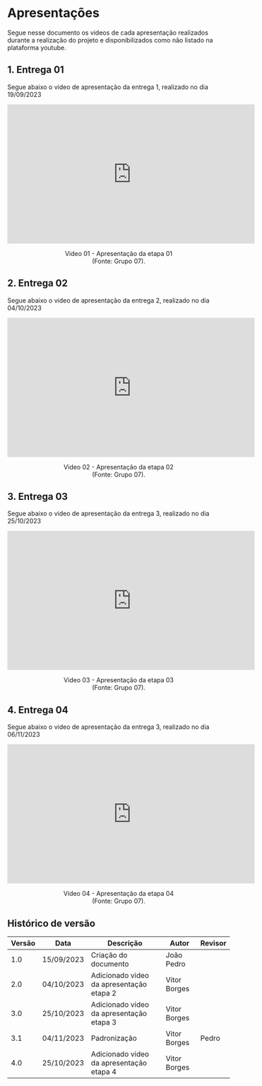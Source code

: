 # Apresentações

Segue nesse documento os videos de cada apresentação realizados durante a realização do projeto e disponibilizados como não listado na plataforma youtube.

## 1. Entrega 01 

Segue abaixo o video de apresentação da entrega 1, realizado no dia 19/09/2023

<iframe width="560" height="315" src="https://www.youtube.com/embed/IgOLEJmudfQ?si=MCIQBuhKqI7K6MyU" title="YouTube video player" frameborder="0" allow="accelerometer; autoplay; clipboard-write; encrypted-media; gyroscope; picture-in-picture; web-share" allowfullscreen></iframe>

<p align="center">
Video 01 - Apresentação da etapa 01<br>
(Fonte: Grupo 07).
</p>

## 2. Entrega 02

Segue abaixo o video de apresentação da entrega 2, realizado no dia 04/10/2023

<iframe width="560" height="315" src="https://www.youtube.com/embed/gCFwgyw3wN0?si=LX0ZPapbOTq8rZ9J" title="YouTube video player" frameborder="0" allow="accelerometer; autoplay; clipboard-write; encrypted-media; gyroscope; picture-in-picture; web-share" allowfullscreen></iframe>

<p align="center">
Video 02 - Apresentação da etapa 02<br>
(Fonte: Grupo 07).
</p>

## 3. Entrega 03

Segue abaixo o video de apresentação da entrega 3, realizado no dia 25/10/2023

<iframe width="560" height="315" src="https://www.youtube.com/embed/lrU3SYFXFvs?si=GFfp6pRGnuP4d7_G" title="YouTube video player" frameborder="0" allow="accelerometer; autoplay; clipboard-write; encrypted-media; gyroscope; picture-in-picture; web-share" allowfullscreen></iframe>

<p align="center">
Video 03 - Apresentação da etapa 03<br>
(Fonte: Grupo 07).
</p>

## 4. Entrega 04

Segue abaixo o video de apresentação da entrega 3, realizado no dia 06/11/2023
<iframe width="560" height="315" src="https://www.youtube.com/embed/_Y0Y1fTJxMw?si=NtxMtsd78TkPT24P" title="YouTube video player" frameborder="0" allow="accelerometer; autoplay; clipboard-write; encrypted-media; gyroscope; picture-in-picture; web-share" allowfullscreen></iframe>

<p align="center">
Video 04 - Apresentação da etapa 04<br>
(Fonte: Grupo 07).
</p>

## Histórico de versão

| Versão | Data       | Descrição            | Autor              | Revisor             |
| ------ | ---------- | -------------------- | ------------------ | ------------------- |
| 1.0    | 15/09/2023 | Criação do documento | João Pedro |  |
| 2.0    | 04/10/2023 | Adicionado video da apresentação etapa 2 | Vitor Borges |  |
| 3.0    | 25/10/2023 | Adicionado video da apresentação etapa 3 | Vitor Borges |  |
| 3.1 | 04/11/2023 | Padronização | Vitor Borges | Pedro |
| 4.0    | 25/10/2023 | Adicionado video da apresentação etapa 4 | Vitor Borges |  |

